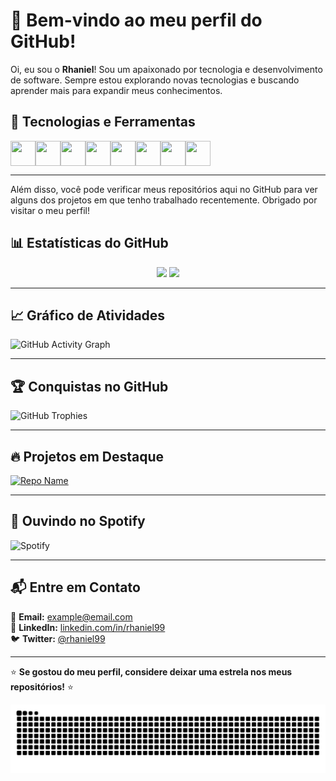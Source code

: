 # 👋 Bem-vindo ao meu perfil do GitHub!

Oi, eu sou o **Rhaniel**! Sou um apaixonado por tecnologia e desenvolvimento de software. Sempre estou explorando novas tecnologias e buscando aprender mais para expandir meus conhecimentos.

## 🚀 Tecnologias e Ferramentas

<div style="display: flex; flex-wrap: wrap;">
  <img src="https://cdn.jsdelivr.net/gh/devicons/devicon/icons/python/python-original.svg" width="40" height="40"/>
  <img src="https://cdn.jsdelivr.net/gh/devicons/devicon/icons/javascript/javascript-original.svg" width="40" height="40"/>
  <img src="https://cdn.jsdelivr.net/gh/devicons/devicon/icons/php/php-original.svg" width="40" height="40"/>
  <img src="https://cdn.jsdelivr.net/gh/devicons/devicon@latest/icons/laravel/laravel-original.svg" width="40" height="40"/>
  <img src="https://cdn.jsdelivr.net/gh/devicons/devicon/icons/docker/docker-original.svg" width="40" height="40"/>
  <img src="https://cdn.jsdelivr.net/gh/devicons/devicon/icons/git/git-original.svg" width="40" height="40"/>
  <img src="https://cdn.jsdelivr.net/gh/devicons/devicon/icons/mysql/mysql-original.svg" width="40" height="40"/>
  <img src="https://cdn.jsdelivr.net/gh/devicons/devicon/icons/postgresql/postgresql-original.svg" width="40" height="40"/>
</div>

---

Além disso, você pode verificar meus repositórios aqui no GitHub para ver alguns dos projetos em que tenho trabalhado recentemente. Obrigado por visitar o meu perfil!

## 📊 Estatísticas do GitHub  

<div align="center">
  <img height="180em" src="https://github-readme-stats.vercel.app/api?username=rhaniel99&show_icons=true&theme=radical&include_all_commits=true&count_private=true"/>
  <img height="180em" src="https://github-readme-stats.vercel.app/api/top-langs/?username=rhaniel99&layout=compact&langs_count=8&theme=radical"/>
</div>

---

## 📈 Gráfico de Atividades  

![GitHub Activity Graph](https://github-readme-activity-graph.vercel.app/graph?username=rhaniel99&theme=react-dark)

---

## 🏆 Conquistas no GitHub  

![GitHub Trophies](https://github-profile-trophy.vercel.app/?username=rhaniel99&theme=radical&no-bg=true&no-frame=true)

---

## 🔥 Projetos em Destaque  

[![Repo Name](https://github-readme-stats.vercel.app/api/pin/?username=rhaniel99&repo=nome-do-repo&theme=radical)](https://github.com/rhaniel99/nome-do-repo)

---

## 🎵 Ouvindo no Spotify  

![Spotify](https://novatorem-rhaniel99.vercel.app/api/spotify)

---

## 📬 Entre em Contato  

📧 **Email:** example@email.com  
💼 **LinkedIn:** [linkedin.com/in/rhaniel99](https://linkedin.com/in/rhaniel99)  
🐦 **Twitter:** [@rhaniel99](https://twitter.com/rhaniel99)  

---

⭐ **Se gostou do meu perfil, considere deixar uma estrela nos meus repositórios!** ⭐  

![Snake animation](https://github.com/rhaniel99/rhaniel99/blob/output/github-contribution-grid-snake-dark.svg)
